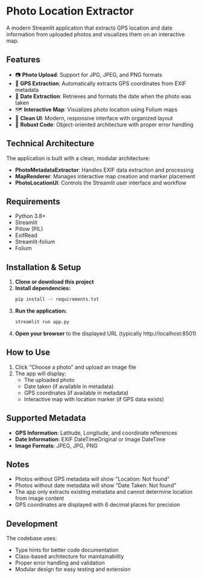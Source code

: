# Photo Location Extractor

A modern Streamlit application that extracts GPS location and date information from uploaded photos and visualizes them on an interactive map.

## Features

- 📷 **Photo Upload**: Support for JPG, JPEG, and PNG formats
- 📍 **GPS Extraction**: Automatically extracts GPS coordinates from EXIF metadata
- 📅 **Date Extraction**: Retrieves and formats the date when the photo was taken
- 🗺️ **Interactive Map**: Visualizes photo location using Folium maps
- 🎨 **Clean UI**: Modern, responsive interface with organized layout
- 🔧 **Robust Code**: Object-oriented architecture with proper error handling

## Technical Architecture

The application is built with a clean, modular architecture:

- **PhotoMetadataExtractor**: Handles EXIF data extraction and processing
- **MapRenderer**: Manages interactive map creation and marker placement
- **PhotoLocationUI**: Controls the Streamlit user interface and workflow

## Requirements

- Python 3.8+
- Streamlit
- Pillow (PIL)
- ExifRead
- Streamlit-folium
- Folium

## Installation & Setup

1. **Clone or download this project**
2. **Install dependencies:**
   ```bash
   pip install -r requirements.txt
   ```
3. **Run the application:**
   ```bash
   streamlit run app.py
   ```
4. **Open your browser** to the displayed URL (typically http://localhost:8501)

## How to Use

1. Click "Choose a photo" and upload an image file
2. The app will display:
   - The uploaded photo
   - Date taken (if available in metadata)
   - GPS coordinates (if available in metadata)
   - Interactive map with location marker (if GPS data exists)

## Supported Metadata

- **GPS Information**: Latitude, Longitude, and coordinate references
- **Date Information**: EXIF DateTimeOriginal or Image DateTime
- **Image Formats**: JPEG, JPG, PNG

## Notes

- Photos without GPS metadata will show "Location: Not found"
- Photos without date metadata will show "Date Taken: Not found"
- The app only extracts existing metadata and cannot determine location from image content
- GPS coordinates are displayed with 6 decimal places for precision

## Development

The codebase uses:
- Type hints for better code documentation
- Class-based architecture for maintainability
- Proper error handling and validation
- Modular design for easy testing and extension
